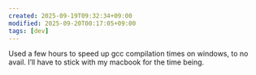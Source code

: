 ```yaml
---
created: 2025-09-19T09:32:34+09:00
modified: 2025-09-20T00:17:05+09:00
tags: [dev]
---
```


Used a few hours to speed up gcc compilation times on windows, to no avail. I’ll have to stick with my macbook for the time being.
